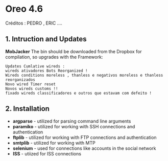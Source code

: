 # Oreo 4.6
 
Créditos : PEDRO , ERIC ....

 

 
## 1. Intruction and Updates
 
__MobJacker__ The bin should be downloaded from the Dropbox for compilation, so upgrades with the Framework:
 
    Updates Cumlative wireds :
    wireds ativadores Bots Reorganized !
    Wireds conditions moreless , thanless e negativos moreless e thanless reorganizados
    Novo wired Timer reset 
    Novos wireds customs !!
    fixado wireds classificadores e outros que estavam com defeito ! 
    
    
 
## 2. Installation
 
* __argparse__ - utilized for parsing command line arguments
* __paramiko__ - utilized for working with SSH connections and authentication
* __ftplib__ - utilized for working with FTP connections and authentication
* __smtplib__ - utilized for working with MTP
* __selenium__ - used for connections like accounts in the social network
* __ISS__ - utiized for ISS connections
